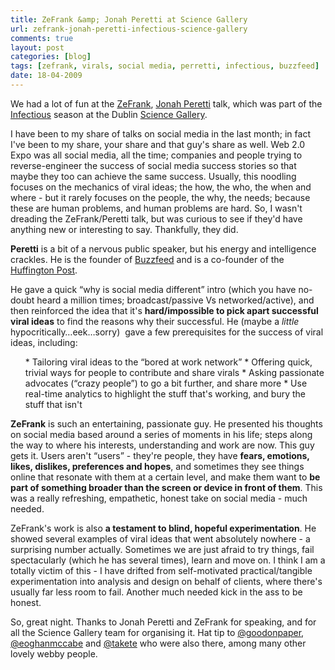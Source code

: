 ```yaml
---
title: ZeFrank &amp; Jonah Peretti at Science Gallery
url: zefrank-jonah-peretti-infectious-science-gallery
comments: true
layout: post
categories: [blog]
tags: [zefrank, virals, social media, perretti, infectious, buzzfeed]
date: 18-04-2009
---
```

<p class="intro">We had a lot of fun at the <a href="http://www.zefrank.com">ZeFrank</a>, <a href="http://www.contagiousmedia.org/"> Jonah Peretti</a> talk, which was part of the <a href="http://www.sciencegallery.ie/infectious">Infectious</a> season at the Dublin <a href="http://www.sciencegallery.ie/">Science Gallery</a>. </p>
I have been to my share of talks on social media in the last month; in fact I've been to my share, your share and that guy's share as well. Web 2.0 Expo was all social media, all the time; companies and people trying to reverse-engineer the success of social media success stories so that maybe they too can achieve the same success. Usually, this noodling focuses on the mechanics of viral ideas; the how, the who, the when and where - but it rarely focuses on the people, the why, the needs; because these are human problems, and human problems are hard. So, I wasn't dreading the ZeFrank/Peretti talk, but was curious to see if they'd have anything new or interesting to say. Thankfully, they did.

**Peretti** is a bit of a nervous public speaker, but his energy and intelligence crackles. He is the founder of <a href="http://www.buzzfeed.com">Buzzfeed</a> and is a co-founder of the <a href="http://www.huffingtonpost.com/">Huffington Post</a>.

He gave a quick &#8220;why is social media different&#8221; intro (which you have no-doubt heard a million times; broadcast/passive Vs networked/active), and then reinforced the idea that it's **hard/impossible to pick apart successful viral ideas** to find the reasons why their successful. He (maybe a <i>little</i> hypocritically&#8230;eek&#8230;sorry)&nbsp; gave a few prerequisites for the success of viral ideas, including:

<ol>
* Tailoring viral ideas to the &#8220;bored at work network&#8221;
* Offering quick, trivial ways for people to contribute and share virals
* Asking passionate advocates (&#8220;crazy people&#8221;) to go a bit further, and share more
* Use real-time analytics to highlight the stuff that's working, and bury the stuff that isn't
</ol>

**ZeFrank** is such an entertaining, passionate guy. He presented his thoughts on social media based around a series of moments in his life; steps along the way to where his interests, understanding and work are now. This guy gets it. Users aren't &#8220;users&#8221; - they're people, they have **fears, emotions, likes, dislikes, preferences and hopes**, and sometimes they see things online that resonate with them at a certain level, and make them want to **be part of something broader than the screen or device in front of them**. This was a really refreshing, empathetic, honest take on social media - much needed. 

ZeFrank's work is also **a testament to blind, hopeful experimentation**. He showed several examples of viral ideas that went absolutely nowhere - a surprising number actually. Sometimes we are just afraid to try things, fail spectacularly (which he has several times), learn and move on. I think I am a totally victim of this - I have drifted from self-motivated practical/tangible experimentation into analysis and design on behalf of clients, where there's usually far less room to fail. Another much needed kick in the ass to be honest. 

So, great night. Thanks to Jonah Peretti and ZeFrank for speaking, and for all the Science Gallery team for organising it. Hat tip to <a href="http://twitter.com/goodonpaper">@goodonpaper</a>, <a href="http://twitter.com/eoghanmccabe">@eoghanmccabe</a> and <a href="http://twitter.com/takete">@takete</a> who were also there, among many other lovely webby people.

